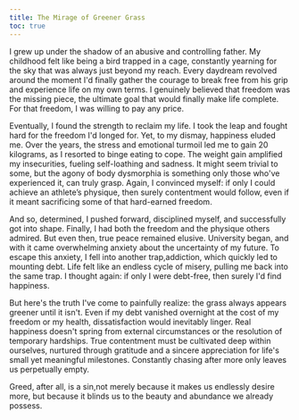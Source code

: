 ```yaml
---
title: The Mirage of Greener Grass
toc: true
---
```

I grew up under the shadow of an abusive and controlling father. My childhood felt like being a bird trapped in a cage, constantly yearning for the sky that was always just beyond my reach. Every daydream revolved around the moment I'd finally gather the courage to break free from his grip and experience life on my own terms. I genuinely believed that freedom was the missing piece, the ultimate goal that would finally make life complete. For that freedom, I was willing to pay any price.

Eventually, I found the strength to reclaim my life. I took the leap and fought hard for the freedom I'd longed for. Yet, to my dismay, happiness eluded me. Over the years, the stress and emotional turmoil led me to gain 20 kilograms, as I resorted to binge eating to cope. The weight gain amplified my insecurities, fueling self-loathing and sadness. It might seem trivial to some, but the agony of body dysmorphia is something only those who've experienced it, can truly grasp. Again, I convinced myself: if only I could achieve an athlete’s physique, then surely contentment would follow, even if it meant sacrificing some of that hard-earned freedom.

And so, determined, I pushed forward, disciplined myself, and successfully got into shape. Finally, I had both the freedom and the physique others admired. But even then, true peace remained elusive. University began, and with it came overwhelming anxiety about the uncertainty of my future. To escape this anxiety, I fell into another trap,addiction, which quickly led to mounting debt. Life felt like an endless cycle of misery, pulling me back into the same trap. I thought again: if only I were debt-free, then surely I'd find happiness.

But here's the truth I've come to painfully realize: the grass always appears greener until it isn't. Even if my debt vanished overnight at the cost of my freedom or my health, dissatisfaction would inevitably linger. Real happiness doesn't spring from external circumstances or the resolution of temporary hardships. True contentment must be cultivated deep within ourselves, nurtured through gratitude and a sincere appreciation for life's small yet meaningful milestones. Constantly chasing after more only leaves us perpetually empty.

Greed, after all, is a sin,not merely because it makes us endlessly desire more, but because it blinds us to the beauty and abundance we already possess.
